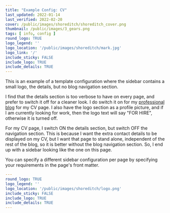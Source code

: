 ```yaml
---
title: "Example Config: CV"
last_updated: 2022-01-14
last_verified: 2022-02-20
cover: /public/images/shoreditch/shoreditch_cover.png
thumbnail: /public/images/3_gears.png
tags: [ info, config ]
round_logo: TRUE
logo_legend: ''
logo_location: '/public/images/shoreditch/mark.jpg'
logo_link: '/'
include_sticky: FALSE
include_logo: TRUE
include_details: TRUE
---
```


This is an example of a template configuration where the sidebar contains a
small logo, the details, but no blog navigation section.

I find that the details section is too verbose to have on every page, and prefer
to switch it off for a cleaner look. I do switch it on for my [professional
blog](https://textificated.com/) for my CV page. I also have the logo section as
a profile picture, and if I am currently looking for work, then the logo text
will say "FOR HIRE", otherwise it is turned off.

For my CV page, I switch ON the details section, but switch OFF the navigation
section. This is because I want the extra contact details to be displayed on my
CV, but I want that page to stand alone, independent of the rest of the blog, so
it is better without the blog navigation section. So, I end up with a sidebar
looking like the one on this page.

You can specify a different sidebar configuration per page by specifying
your requirements in the page's front matter.

~~~ yaml
---
round_logo: TRUE
logo_legend: ''
logo_location: '/public/images/shoreditch/logo.png'
include_sticky: FALSE
include_logo: TRUE
include_details: TRUE
---
~~~
